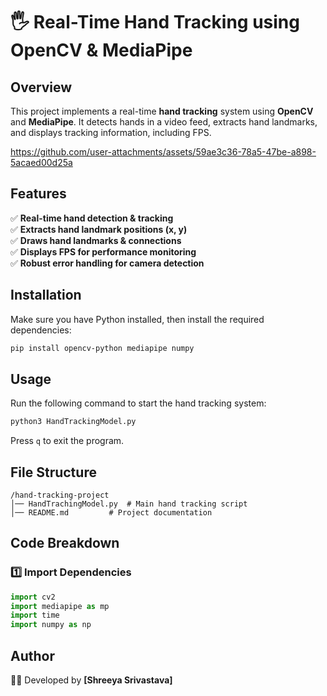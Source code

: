 # 🖐️ Real-Time Hand Tracking using OpenCV & MediaPipe

## Overview
This project implements a real-time **hand tracking** system using **OpenCV** and **MediaPipe**. It detects hands in a video feed, extracts hand landmarks, and displays tracking information, including FPS.

https://github.com/user-attachments/assets/59ae3c36-78a5-47be-a898-5acaed00d25a


## Features
✅ **Real-time hand detection & tracking**  
✅ **Extracts hand landmark positions (x, y)**  
✅ **Draws hand landmarks & connections**  
✅ **Displays FPS for performance monitoring**  
✅ **Robust error handling for camera detection**  

## Installation
Make sure you have Python installed, then install the required dependencies:

```bash
pip install opencv-python mediapipe numpy
```

## Usage
Run the following command to start the hand tracking system:

```bash
python3 HandTrackingModel.py
```

Press `q` to exit the program.

## File Structure
```
/hand-tracking-project
│── HandTrachingModel.py  # Main hand tracking script
│── README.md         # Project documentation
```

## Code Breakdown
### 1️⃣ Import Dependencies
```python
import cv2
import mediapipe as mp
import time
import numpy as np
```



## Author
👨‍💻 Developed by **[Shreeya Srivastava]**




